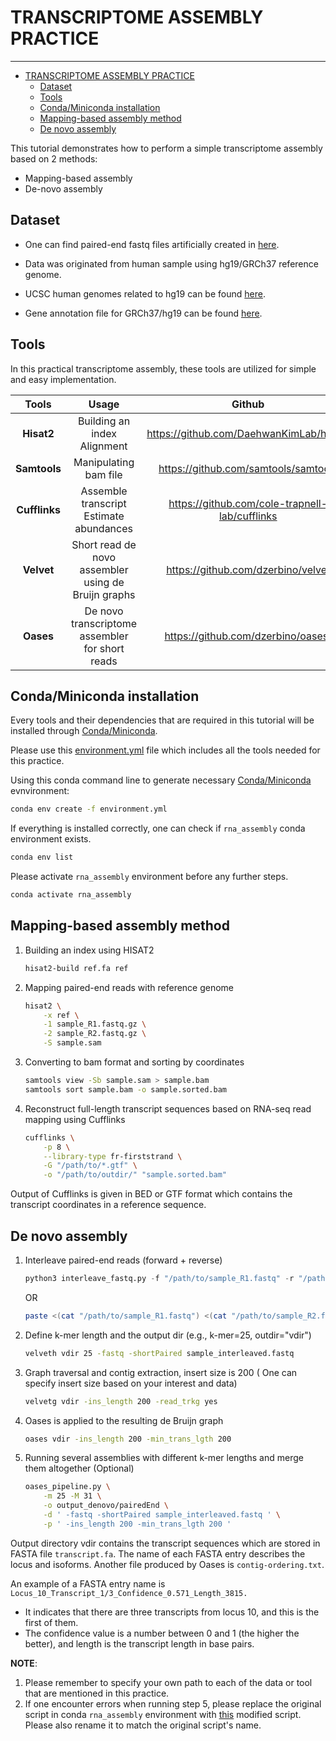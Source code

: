 # TRANSCRIPTOME ASSEMBLY PRACTICE

---

- [TRANSCRIPTOME ASSEMBLY PRACTICE](#transcriptome-assembly-practice)
  - [Dataset](#dataset)
  - [Tools](#tools)
  - [Conda/Miniconda installation](#condaminiconda-installation)
  - [Mapping-based assembly method](#mapping-based-assembly-method)
  - [De novo assembly](#de-novo-assembly)

This tutorial demonstrates how to perform a simple transcriptome assembly based on 2 methods:

- Mapping-based assembly  
- De-novo assembly

## Dataset

- One can find paired-end fastq files artificially created in [here](../data/).

- Data was originated from human sample using hg19/GRCh37 reference genome.

- UCSC human genomes related to hg19 can be found [here](https://hgdownload.soe.ucsc.edu/goldenPath/hg19/bigZips/).

- Gene annotation file for GRCh37/hg19 can be found [here](https://ftp.ebi.ac.uk/pub/databases/gencode/Gencode_human/release_43/GRCh37_mapping/gencode.v43lift37.annotation.gtf.gz).

## Tools

In this practical transcriptome assembly, these tools are utilized for simple and easy implementation.

| Tools     | Usage | Github |
| :---: | :----: | :---: |
| **Hisat2**    | Building an index</br>Alignment | <https://github.com/DaehwanKimLab/hisat2> |
| **Samtools** | Manipulating bam file | <https://github.com/samtools/samtools> |
| **Cufflinks** | Assemble transcript</br>Estimate abundances | <https://github.com/cole-trapnell-lab/cufflinks> |
| **Velvet** | Short read de novo assembler</br>using de Bruijn graphs | <https://github.com/dzerbino/velvet> |
| **Oases** | De novo transcriptome assembler</br>for short reads | <https://github.com/dzerbino/oases/> |

## Conda/Miniconda installation

Every tools and their dependencies that are required in this tutorial will be installed through [Conda/Miniconda](https://docs.conda.io/en/latest/).

Please use this [environment.yml](./environment.yml) file which includes all the tools needed for this practice.

Using this conda command line to generate necessary [Conda/Miniconda](https://docs.conda.io/en/latest/) evnvironment:

```bash
conda env create -f environment.yml
```

If everything is installed correctly, one can check if `rna_assembly` conda environment exists.

```bash
conda env list
```

Please activate `rna_assembly` environment before any further steps.

```bash
conda activate rna_assembly
```

## Mapping-based assembly method

1. Building an index using HISAT2

    ```bash
    hisat2-build ref.fa ref
    ```

2. Mapping paired-end reads with reference genome

    ```bash
    hisat2 \
        -x ref \
        -1 sample_R1.fastq.gz \
        -2 sample_R2.fastq.gz \
        -S sample.sam
    ```

3. Converting to bam format and sorting by coordinates

    ```bash
    samtools view -Sb sample.sam > sample.bam
    samtools sort sample.bam -o sample.sorted.bam
    ```

4. Reconstruct full-length transcript sequences based on RNA-seq read mapping using Cufflinks

    ```bash
    cufflinks \
        -p 8 \
        --library-type fr-firststrand \
        -G "/path/to/*.gtf" \
        -o "/path/to/outdir/" "sample.sorted.bam"
    ```

Output of Cufflinks is given in BED or GTF format which contains the transcript coordinates in a reference sequence.

## De novo assembly

1. Interleave paired-end reads (forward + reverse)

    ```python
    python3 interleave_fastq.py -f "/path/to/sample_R1.fastq" -r "/path/to/sample_R2.fastq" -o "/path/to/outFile"
    ```

    OR

    ```bash
    paste <(cat "/path/to/sample_R1.fastq") <(cat "/path/to/sample_R2.fastq") | paste - - - - | awk 'BEGIN{FS="\t"; OFS="\n"}; {print $1,$3,$5,$7,$2,$4,$6,$8}' > "sample_interleaved.fastq"
    ```

2. Define k-mer length and the output dir (e.g., k-mer=25, outdir="vdir")

    ```bash
    velveth vdir 25 -fastq -shortPaired sample_interleaved.fastq
    ```

3. Graph traversal and contig extraction, insert size is 200 ( One can specify insert size based on your interest and data)

    ```bash
    velvetg vdir -ins_length 200 -read_trkg yes
    ```

4. Oases is applied to the resulting de Bruijn graph

    ```bash
    oases vdir -ins_length 200 -min_trans_lgth 200
    ```

5. Running several assemblies with different k-mer lengths and merge them altogether (Optional)

    ```bash
    oases_pipeline.py \
        -m 25 -M 31 \
        -o output_denovo/pairedEnd \
        -d ' -fastq -shortPaired sample_interleaved.fastq ' \
        -p ' -ins_length 200 -min_trans_lgth 200 '
    ```

Output directory vdir contains the transcript sequences which are stored in FASTA file `transcript.fa`. The name of each FASTA entry describes the locus and isoforms. Another file produced by Oases is `contig-ordering.txt`.

An example of a FASTA entry name is `Locus_10_Transcript_1/3_Confidence_0.571_Length_3815.`

- It indicates that there are three transcripts from locus 10, and this is the first of them.
- The confidence value is a number between 0 and 1 (the higher the better), and length is the transcript length in base pairs.

**NOTE**:

1. Please remember to specify your own path to each of the data or tool that are mentioned in this practice.
2. If one encounter errors when running step 5, please replace the original script in conda `rna_assembly` environment with [this](../scripts/oases_pipeline_modified.py) modified script. Please also rename it to match the original script's name.

